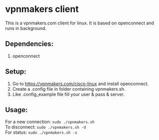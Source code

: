# vpnmakers client
This is a vpnmakers.com client for linux.
It is based on openconnect and runs in background.

## Dependencies:
1. openconnect

## Setup:
1. Go to https://vpnmakers.com/cisco-linux and install openconnect.
2. Create a .config file in folder containing vpnmakers.sh.
3. Like .config_example file fill your user & pass & server.

## Usage:
For a new connection:   ```sudo ./vpnmakers.sh```<br />
To disconnect:          ```sudo ./vpnmakers.sh -d```<br />
For status:             ```sudo ./vpnmakers.sh -s```<br />